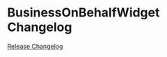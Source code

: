 # BusinessOnBehalfWidget Changelog

[Release Changelog](https://github.com/spryker-shop/business-on-behalf-widget/releases)
